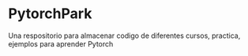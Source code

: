 # PytorchPark
Una respositorio para almacenar codigo de diferentes cursos, practica, ejemplos para aprender Pytorch
